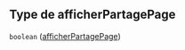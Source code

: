 ## Type de afficherPartagePage

`boolean` ([afficherPartagePage](frw-definitions-configuration-du-formulaire-properties-afficherpartagepage.md))
